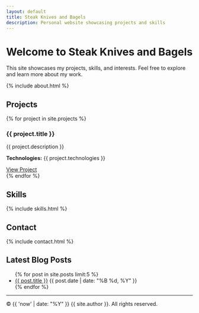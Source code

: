 ```yaml
---
layout: default
title: Steak Knives and Bagels
description: Personal website showcasing projects and skills
---
```


# Welcome to Steak Knives and Bagels

This site showcases my projects, skills, and interests. Feel free to explore and learn more about my work.

{% include about.html %}

## Projects
{% for project in site.projects %}
  <div class="project">
    <h3>{{ project.title }}</h3>
    <p>{{ project.description }}</p>
    <p><strong>Technologies:</strong> {{ project.technologies }}</p>
    <a href="{{ project.url }}">View Project</a>
  </div>
{% endfor %}

## Skills
{% include skills.html %}

## Contact
{% include contact.html %}

## Latest Blog Posts
<ul>
  {% for post in site.posts limit:5 %}
    <li>
      <a href="{{ post.url }}">{{ post.title }}</a>
      <span class="post-date">{{ post.date | date: "%B %d, %Y" }}</span>
    </li>
  {% endfor %}
</ul>

---
<footer>
  <p>© {{ 'now' | date: "%Y" }} {{ site.author }}. All rights reserved.</p>
</footer>
